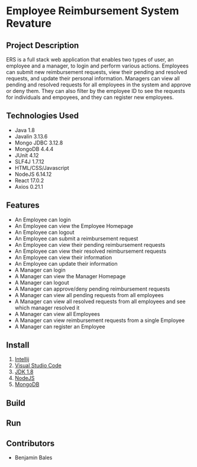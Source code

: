 #  Employee Reimbursement System Revature

## Project Description
ERS is a full stack web application that enables two types of user, an employee and a manager, to login and perform various actions.  Employees can submit new reimbursement requests, view their pending and resolved requests, and update their personal information.  Managers can view all pending and resolved  requests for all employees in the system and approve or deny them.  They can also filter by the employee ID to see the requests for individuals and empoyees, and they can register new employees.

## Technologies Used
- Java 1.8
- Javalin 3.13.6
- Mongo JDBC 3.12.8
- MongoDB 4.4.4
- JUnit 4.12
- SLF4J 1.7.12
- HTML/CSS/Javascript
- NodeJS 6.14.12
- React 17.0.2
- Axios 0.21.1

## Features
- An Employee can login
- An Employee can view the Employee Homepage
- An Employee can logout
- An Employee can submit a reimbursement request
- An Employee can view their pending reimbursement requests
- An Employee can view their resolved reimbursement requests
- An Employee can view their information
- An Employee can update their information
- A Manager can login
- A Manager can view the Manager Homepage
- A Manager can logout
- A Manager can approve/deny pending reimbursement requests
- A Manager can view all pending requests from all employees
- A Manager can view all resolved requests from all employees and see which manager resolved it
- A Manager can view all Employees
- A Manager can view reimbursement requests from a single Employee
- A Manager can register an Employee

## Install

1) [Intellij](https://www.jetbrains.com/help/idea/installation-guide.html)
2) [Visual Studio Code](https://code.visualstudio.com/download)
3) [JDK 1.8](https://docs.oracle.com/javase/8/docs/technotes/guides/install/install_overview.html)
4) [NodeJS](https://docs.npmjs.com/downloading-and-installing-node-js-and-npm)
5) [MongoDB](https://docs.mongodb.com/manual/installation/)

## Build

## Run


## Contributors
- Benjamin Bales
